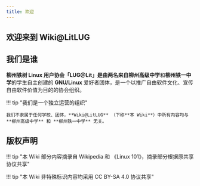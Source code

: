 ```yaml
---
title: 欢迎
---
```


## 欢迎来到 **Wiki@LitLUG**

## 我们是谁

**柳州铁树 Linux 用户协会「LUG@Lit」**是由两名来自**柳州高级中学**和**柳州铁一中学**的学生自主创建的 **GNU/Linux** 爱好者团体，是一个以推广自由软件文化、宣传自由软件价值为目的的协会组织。

!!! tip "我们是一个独立运营的组织"

    我们不隶属于任何学校、团体，**Wiki@LitLUG** （下称**本 Wiki**）中所有内容均与 **柳州高级中学** 和 **柳州铁一中学** 无关。

## 版权声明

!!! tip "本 Wiki 部分内容摘录自 Wikipedia 和 《Linux 101》，摘录部分根据原共享协议共享"

!!! tip "本 Wiki 非特殊标识内容均采用 CC BY-SA 4.0 协议共享"
